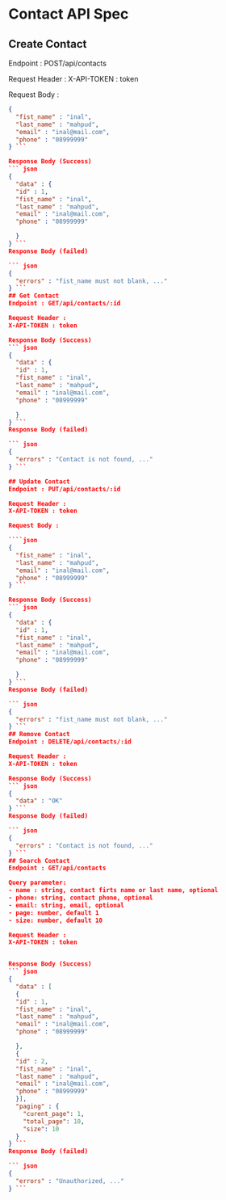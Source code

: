 # Contact API Spec

## Create Contact
Endpoint : POST/api/contacts

Request Header :
X-API-TOKEN : token

Request Body :

````json
{
  "fist_name" : "inal",
  "last_name" : "mahpud",
  "email" : "inal@mail.com",
  "phone" : "08999999"
} ```

Response Body (Success)
``` json
{
  "data" : {
  "id" : 1,
  "fist_name" : "inal",
  "last_name" : "mahpud",
  "email" : "inal@mail.com",
  "phone" : "08999999"

  }
} ```
Response Body (failed)

``` json
{
  "errors" : "fist_name must not blank, ..."
} ```
## Get Contact
Endpoint : GET/api/contacts/:id

Request Header :
X-API-TOKEN : token

Response Body (Success)
``` json
{
  "data" : {
  "id" : 1,
  "fist_name" : "inal",
  "last_name" : "mahpud",
  "email" : "inal@mail.com",
  "phone" : "08999999"

  }
} ```
Response Body (failed)

``` json
{
  "errors" : "Contact is not found, ..."
} ```

## Update Contact
Endpoint : PUT/api/contacts/:id

Request Header :
X-API-TOKEN : token

Request Body :

````json
{
  "fist_name" : "inal",
  "last_name" : "mahpud",
  "email" : "inal@mail.com",
  "phone" : "08999999"
} ```

Response Body (Success)
``` json
{
  "data" : {
  "id" : 1,
  "fist_name" : "inal",
  "last_name" : "mahpud",
  "email" : "inal@mail.com",
  "phone" : "08999999"

  }
} ```
Response Body (failed)

``` json
{
  "errors" : "fist_name must not blank, ..."
} ```
## Remove Contact
Endpoint : DELETE/api/contacts/:id

Request Header :
X-API-TOKEN : token

Response Body (Success)
``` json
{
  "data" : "OK"
} ```
Response Body (failed)

``` json
{
  "errors" : "Contact is not found, ..."
} ```
## Search Contact
Endpoint : GET/api/contacts

Query parameter: 
- name : string, contact firts name or last name, optional
- phone: string, contact phone, optional
- email: string, email, optional
- page: number, default 1
- size: number, default 10

Request Header :
X-API-TOKEN : token


Response Body (Success)
``` json
{
  "data" : [
  {
  "id" : 1,
  "fist_name" : "inal",
  "last_name" : "mahpud",
  "email" : "inal@mail.com",
  "phone" : "08999999"

  },
  {
  "id" : 2,
  "fist_name" : "inal",
  "last_name" : "mahpud",
  "email" : "inal@mail.com",
  "phone" : "08999999"
  }],
  "paging" : {
    "curent_page": 1,
    "total_page": 10,
    "size": 10
  }
} ```
Response Body (failed)

``` json
{
  "errors" : "Unauthorized, ..."
} ```
